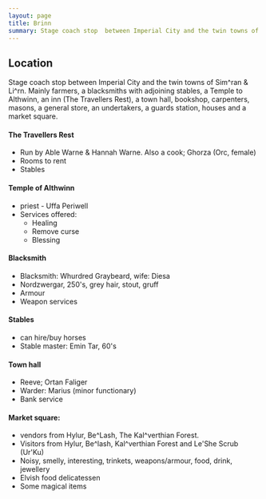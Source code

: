 ```yaml
---
layout: page
title: Brinn
summary: Stage coach stop  between Imperial City and the twin towns of Sim^ran & Li^rn. 
---
```


## Location
Stage coach stop  between Imperial City and the twin towns of Sim^ran & Li^rn. 
Mainly farmers, a blacksmiths with adjoining stables, a Temple to Althwinn, an inn (The Travellers Rest), a town hall, bookshop, carpenters, masons, a general store, an undertakers, a guards station, houses and a market square.

#### The Travellers Rest

- Run by Able Warne & Hannah Warne. Also a cook; Ghorza (Orc, female)
- Rooms to rent
- Stables

#### Temple of Althwinn
- priest - Uffa Periwell
- Services offered:
  - Healing
  - Remove curse
  - Blessing

#### Blacksmith
- Blacksmith: Whurdred Graybeard, wife: Diesa
- Nordzwergar, 250's, grey hair, stout, gruff 
- Armour
- Weapon services


#### Stables
- can hire/buy horses
- Stable master: Emin Tar, 60's 

#### Town hall
- Reeve; Ortan Faliger 
- Warder: Marius (minor functionary)
- Bank service 

#### Market square:
- vendors from Hylur, Be^Lash, The Kal^verthian Forest.
- Visitors from Hylur, Be^lash, Kal^verthian Forest and Le'She Scrub (Ur'Ku)
- Noisy, smelly, interesting, trinkets, weapons/armour, food, drink, jewellery 
- Elvish food delicatessen
- Some magical items
